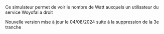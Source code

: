 Ce simulateur permet de voir le nombre de Watt auxquels un utilisateur du service Woyofal a droit

Nouvelle version mise à jour le 04/08/2024 suite à la suppression de la 3e tranche
